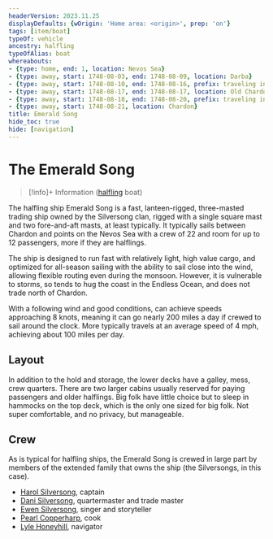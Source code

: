 ```yaml
---
headerVersion: 2023.11.25
displayDefaults: {wOrigin: 'Home area: <origin>', prep: 'on'}
tags: [item/boat]
typeOf: vehicle
ancestry: halfling
typeOfAlias: boat
whereabouts:
- {type: home, end: 1, location: Nevos Sea}
- {type: away, start: 1748-08-03, end: 1748-08-09, location: Darba}
- {type: away, start: 1748-08-10, end: 1748-08-16, prefix: traveling in, location: Nevos Sea}
- {type: away, start: 1748-08-17, end: 1748-08-17, location: Old Chardon Canal}
- {type: away, start: 1748-08-18, end: 1748-08-20, prefix: traveling in, location: ~Chardon Bay~}
- {type: away, start: 1748-08-21, location: Chardon}
title: Emerald Song
hide_toc: true
hide: [navigation]
---
```

# The Emerald Song
>[!info]+ Information
> ([halfling](<../../species/children-of-the-embodied-gods/halflings/halflings.md>) boat)
> 
>> 

The halfling ship Emerald Song is a fast, lanteen-rigged, three-masted trading ship owned by the Silversong clan, rigged with a single square mast and two fore-and-aft masts, at least typically. It typically sails between Chardon and points on the Nevos Sea with a crew of 22 and room for up to 12 passengers, more if they are halflings.

The ship is designed to run fast with relatively light, high value cargo, and optimized for all-season sailing with the ability to sail close into the wind, allowing flexible routing even during the monsoon. However, it is vulnerable to storms, so tends to hug the coast in the Endless Ocean, and does not trade north of Chardon. 

With a following wind and good conditions, can achieve speeds approaching 8 knots, meaning it can go nearly 200 miles a day if crewed to sail around the clock. More typically travels at an average speed of 4 mph, achieving about 100 miles per day.


## Layout
In addition to the hold and storage, the lower decks have a galley, mess, crew quarters. There are two larger cabins usually reserved for paying passengers and older halflings. Big folk have little choice but to sleep in hammocks on the top deck, which is the only one sized for big folk. Not super comfortable, and no privacy, but manageable.
## Crew

As is typical for halfling ships, the Emerald Song is crewed in large part by members of the extended family that owns the ship (the Silversongs, in this case). 

- [Harol Silversong](<../../people/halflings/harol-silversong.md>), captain
- [Dani Silversong](<../../people/halflings/dani-silversong.md>), quartermaster and trade master
- [Ewen Silversong](<../../people/halflings/ewen-silversong.md>), singer and storyteller
- [Pearl Copperharp](<../../people/halflings/pearl-copperharp.md>), cook
- [Lyle Honeyhill](<../../people/halflings/lyle-honeyhill.md>), navigator


